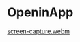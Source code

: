 # OpeninApp
[screen-capture.webm](https://github.com/biswajit035/OpeninApp/assets/88304589/f921ca27-0abd-4674-b2c0-5880ea8ab531)
